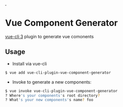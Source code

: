<a href="https://npmjs.com/package/vue-cli-plugin-vuex-module-generator">
    <img alt="" src="https://img.shields.io/npm/v/vue-cli-plugin-vuex-module-generator/latest.svg?style=flat-square">
</a>
<a href="https://npmjs.com/package/vue-cli-plugin-vuex-module-generator">
    <img alt="" src="https://img.shields.io/npm/dm/vue-cli-plugin-vuex-module-generator.svg?style=flat-square">
</a>

# Vue Component Generator

[vue-cli 3](https://github.com/vuejs/vue-cli) plugin to generate vue comonents 

## Usage

- Install via vue-cli

```sh
$ vue add vue-cli-plugin-vue-component-generator
```

- Invoke to generate a new components:

```sh
$ vue invoke vue-cli-plugin-vue-component-generator
? Where's your components's root directory? 
? What's your new components's name? foo
```
